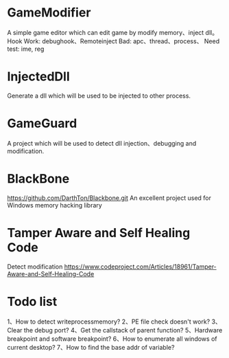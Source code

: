 GameModifier
==========
A simple game editor which can edit game by modify memory、inject dll。
Hook
Work: debughook、Remoteinject
Bad: apc、thread、process、
Need test: ime, reg


InjectedDll
==========
Generate a dll which will be used to be injected to other process.

GameGuard
==========
A project which will be used to detect dll injection、debugging and modification.

BlackBone
==========
https://github.com/DarthTon/Blackbone.git
An excellent project used for Windows memory hacking library

Tamper Aware and Self Healing Code
=====================
Detect modification
https://www.codeproject.com/Articles/18961/Tamper-Aware-and-Self-Healing-Code

Todo list
==========
1、How to detect writeprocessmemory?
2、PE file check doesn't work?
3、Clear the debug port?
4、Get the callstack of parent function?
5、Hardware breakpoint and software breakpoint?
6、How to enumerate all windows of current desktop?
7、How to find the base addr of variable?

